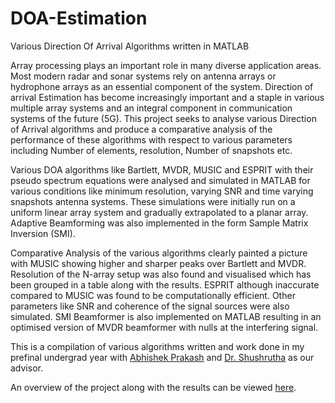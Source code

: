 # DOA-Estimation
Various Direction Of Arrival Algorithms written in MATLAB 

Array processing plays an important role in many diverse application areas. Most modern radar and sonar systems rely on antenna arrays or hydrophone arrays as an essential component of the system. Direction of arrival Estimation has become increasingly important and a staple in various multiple array systems and an integral component in communication systems of the future (5G). This project seeks to analyse various Direction of Arrival algorithms and produce a comparative analysis of the performance of these algorithms with respect to various parameters including Number of elements, resolution, Number of snapshots etc.

Various DOA algorithms like Bartlett, MVDR, MUSIC and ESPRIT with their pseudo spectrum equations were analysed and simulated in MATLAB for various conditions like minimum resolution, varying SNR and time varying snapshots antenna systems. These simulations were initially run on a uniform linear array system and gradually extrapolated to a planar array. Adaptive Beamforming was also implemented in the form Sample Matrix Inversion (SMI). 

Comparative Analysis of the various algorithms clearly painted a picture with MUSIC showing higher and sharper peaks over Bartlett and MVDR. Resolution of the N-array setup was also found and visualised which has been grouped in a table along with the results. ESPRIT although inaccurate compared to MUSIC was found to be computationally efficient. Other parameters like SNR and coherence of the signal sources were also simulated. SMI Beamformer is also implemented on MATLAB resulting in an optimised version of MVDR beamformer with nulls at the interfering signal.

This is a compilation of various algorithms written and work done in my prefinal undergrad year with [Abhishek Prakash](https://www.linkedin.com/in/abhi-prakash-a86932140/) and [Dr. Shushrutha](https://rvce.edu.in//ec-ksshushrutha) as our advisor.

An overview of the project along with the results can be viewed [here](Direction_Of_Arrival_Presentation.pptx). 
 
